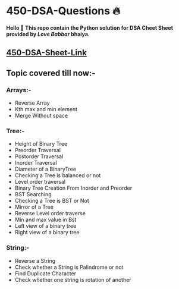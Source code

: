 # 450-DSA-Questions 🔥
**Hello 👋 This repo contain the Python solution for DSA Cheet Sheet provided by *Love Babbar* bhaiya.**
## [450-DSA-Sheet-Link](https://drive.google.com/file/d/1FMdN_OCfOI0iAeDlqswCiC2DZzD4nPsb/view)


## Topic covered till now:- 
### Arrays:-
* Reverse Array
* Kth max and min element
* Merge Without space

### Tree:-
* Height of Binary Tree
* Preorder Traversal
* Postorder Traversal
* Inorder Traversal
* Diameter of a BinaryTree
* Checking a Tree is balanced or not
* Level order traversal
* Binary Tree Creation From Inorder and Preorder
* BST Searching
* Checking a Tree is BST or Not
* Mirror of a Tree
* Reverse Level order traverse
* Min and max value in Bst
* Left view of a binary tree
* Right view of a binary tree

### String:-
* Reverse a String
* Check whether a String is Palindrome or not
* Find Duplicate Character
* Check whether one string is rotation of another
  